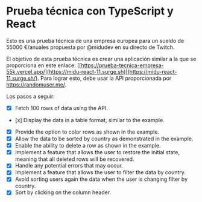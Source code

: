 # Prueba técnica con TypeScript y React

Esto es una prueba técnica de una empresa europea para un sueldo de 55000 €/anuales propuesta por @midudev en su directo de Twitch.

El objetivo de esta prueba técnica es crear una aplicación similar a la que se proporciona en este enlace: [[https://prueba-tecnica-empresa-55k.vercel.app/](https://midu-react-11.surge.sh)](https://midu-react-11.surge.sh/). Para lograr esto, debe usar la API proporcionada por https://randomuser.me/.

Los pasos a seguir:

- [x] Fetch 100 rows of data using the API.
- [x] Display the data in a table format, similar to the example.
- [x] Provide the option to color rows as shown in the example.
- [x] Allow the data to be sorted by country as demonstrated in the example.
- [x] Enable the ability to delete a row as shown in the example.
- [x] Implement a feature that allows the user to restore the initial state, meaning that all deleted rows will be recovered.
- [x] Handle any potential errors that may occur.
- [x] Implement a feature that allows the user to filter the data by country.
- [x] Avoid sorting users again the data when the user is changing filter by country.
- [x] Sort by clicking on the column header.
